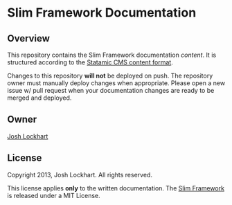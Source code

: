 # Slim Framework Documentation

## Overview

This repository contains the Slim Framework documentation *content*. It is structured
according to the [Statamic CMS content format](http://statamic.com/learn/core-concepts/pages-and-entries).

Changes to this repository **will not** be deployed on push. The repository owner must manually
deploy changes when appropriate. Please open a new issue w/ pull request when your documentation changes
are ready to be merged and deployed.

## Owner

[Josh Lockhart](http://www.joshlockhart.com)

## License

Copyright 2013, Josh Lockhart. All rights reserved.

This license applies **only** to the written documentation. The [Slim Framework](http://slimframework.com/) is released
under a MIT License.
